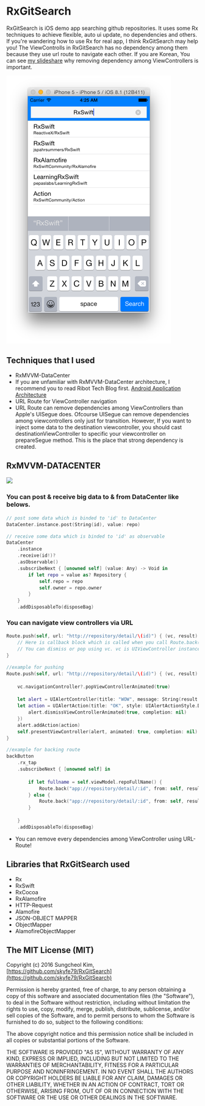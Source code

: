 # RxGitSearch

RxGitSearch is iOS demo app searching github repositories. It uses some Rx techniques to achieve flexible, auto ui update, no dependencies and others. If you're wandering how to use Rx for real app, I think RxGitSearch may help you! The ViewControlls in RxGitSearch has no dependency among them because they use url route to navigate each other. If you are Korean, You can see [my slideshare](http://www.slideshare.net/skyfe79/rx-for-ios-app-rxmvvmdatacenter) why removing dependency among ViewControllers is important. 

[![RxGitSearch Demo Video](art/screenshot.png)](http://www.youtube.com/watch?v=NZPmzd2_UZA)

## Techniques that I used
* RxMVVM-DataCenter
 * 	If you are unfamiliar with RxMVVM-DataCenter architecture, I recommend you to read Ribot Tech Blog first. [Android Application Architecture](https://medium.com/ribot-labs/android-application-architecture-8b6e34acda65#.gbqrq9oib)
* URL Route for ViewController navigation
 * URL Route can remove dependencies among ViewControllers than Apple's UISegue does. Ofcourse UISegue can remove dependencies among viewcontrollers only just for transition. However, If you want to inject some data to the destination viewcontroller, you should cast destinationViewController to specific your viewcontroller on prepareSegue method. This is the place that strong dependency is created.

## RxMVVM-DATACENTER

![](art/shot.jpeg)

### You can post & receive big data to & from DataCenter like belows.

```swift
// post some data which is binded to 'id' to DataCenter
DataCenter.instance.post(String(id), value: repo)
```

```swift
// receive some data which is binded to 'id' as observable
DataCenter
    .instance
    .receive(id!)?
    .asObservable()
    .subscribeNext { [unowned self] (value: Any) -> Void in
        if let repo = value as? Repository {
            self.repo = repo
            self.owner = repo.owner
        }
    }
    .addDisposableTo(disposeBag)
```

### You can navigate view controllers via URL
```swift
Route.push(self, url: "http://repository/detail/\(id)") { (vc, result) in
	// Here is callback block which is called when you call Route.back() method.
	// You can dismiss or pop using vc. vc is UIViewController instance and result is some data from vc.
}
```

```swift
//example for pushing
Route.push(self, url: "http://repository/detail/\(id)") { (vc, result) in
        
    vc.navigationController?.popViewControllerAnimated(true)
    
    let alert = UIAlertController(title: "WOW", message: String(result!), preferredStyle: UIAlertControllerStyle.ActionSheet)
    let action = UIAlertAction(title: "OK", style: UIAlertActionStyle.Default, handler: { action in
        alert.dismissViewControllerAnimated(true, completion: nil)
    })
    alert.addAction(action)
    self.presentViewController(alert, animated: true, completion: nil)
}
```

```swift
//example for backing route
backButton
	.rx_tap
	.subscribeNext { [unowned self] in
	    
	    if let fullname = self.viewModel.repoFullName() {
	        Route.back("app://repository/detail/:id", from: self, result: "Wow, You're back from " + fullname)
	    } else {
	        Route.back("app://repository/detail/:id", from: self, result: "Wow, You're Back!")
	    }
	    
	}
	.addDisposableTo(disposeBag)
```

* You can remove every dependencies among ViewController using URL-Route!

## Libraries that RxGitSearch used

* Rx
 * RxSwift
 * RxCocoa
 * RxAlamofire
* HTTP-Request
 * Alamofire
* JSON-OBJECT MAPPER
 * ObjectMapper
 * AlamofireObjectMapper     

## The MIT License (MIT)

Copyright (c) 2016 Sungcheol Kim, [https://github.com/skyfe79/RxGitSearch](https://github.com/skyfe79/RxGitSearch)

Permission is hereby granted, free of charge, to any person obtaining a copy
of this software and associated documentation files (the "Software"), to deal
in the Software without restriction, including without limitation the rights
to use, copy, modify, merge, publish, distribute, sublicense, and/or sell
copies of the Software, and to permit persons to whom the Software is
furnished to do so, subject to the following conditions:

The above copyright notice and this permission notice shall be included in all
copies or substantial portions of the Software.

THE SOFTWARE IS PROVIDED "AS IS", WITHOUT WARRANTY OF ANY KIND, EXPRESS OR
IMPLIED, INCLUDING BUT NOT LIMITED TO THE WARRANTIES OF MERCHANTABILITY,
FITNESS FOR A PARTICULAR PURPOSE AND NONINFRINGEMENT. IN NO EVENT SHALL THE
AUTHORS OR COPYRIGHT HOLDERS BE LIABLE FOR ANY CLAIM, DAMAGES OR OTHER
LIABILITY, WHETHER IN AN ACTION OF CONTRACT, TORT OR OTHERWISE, ARISING FROM,
OUT OF OR IN CONNECTION WITH THE SOFTWARE OR THE USE OR OTHER DEALINGS IN THE
SOFTWARE.
